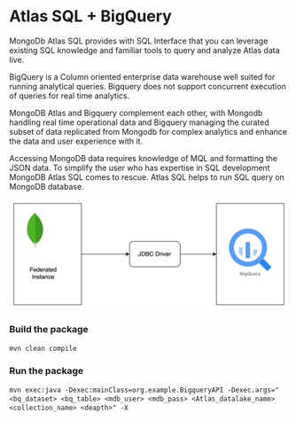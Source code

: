 # Atlas SQL + BigQuery

MongoDb Atlas SQL provides with SQL Interface that you can leverage existing SQL knowledge and familiar tools to query and analyze Atlas data live.

BigQuery is a Column oriented enterprise data warehouse well suited for running analytical queries. Bigquery does not support concurrent execution of queries for real time analytics.

MongoDB Atlas and Bigquery complement each other, with Mongodb handling real time operational data and Bigquery managing the curated subset of data replicated from Mongodb for complex analytics and enhance the data and user experience with it.

Accessing MongoDB data requires knowledge of MQL and formatting the JSON data. To simplify the user who has expertise in SQL development MongoDB Atlas SQL comes to rescue. Atlas SQL helps to run SQL query on MongoDB database.

![img.png](img.png)



### Build the package
```
mvn clean compile
```

### Run the package
```
mvn exec:java -Dexec:mainClass=org.example.BigqueryAPI -Dexec.args="<bq_dataset> <bq_table> <mdb_user> <mdb_pass> <Atlas_datalake_name> <collection_name> <deapth>" -X
```

